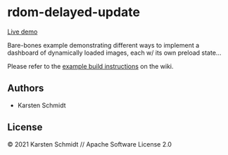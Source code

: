 # rdom-delayed-update

[Live demo](http://demo.thi.ng/umbrella/rdom-delayed-update/)

Bare-bones example demonstrating different ways to implement a dashboard of
dynamically loaded images, each w/ its own preload state...

Please refer to the [example build instructions](https://github.com/thi-ng/umbrella/wiki/Example-build-instructions) on the wiki.

## Authors

- Karsten Schmidt

## License

&copy; 2021 Karsten Schmidt // Apache Software License 2.0
